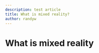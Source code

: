 ```yaml
---
description: test article
title: What is mixed reality?
author: randyw
---
```


# What is mixed reality
